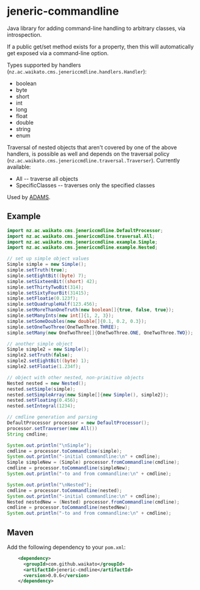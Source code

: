 # jeneric-commandline

Java library for adding command-line handling to arbitrary classes, via 
introspection.

If a public get/set method exists for a property, then this will automatically
get exposed via a command-line option.

Types supported by handlers (`nz.ac.waikato.cms.jenericcmdline.handlers.Handler`):
* boolean
* byte
* short
* int
* long
* float
* double
* string
* enum

Traversal of nested objects that aren't covered by one of the above handlers,
is possible as well and depends on the traversal policy 
(`nz.ac.waikato.cms.jenericcmdline.traversal.Traverser`). Currently available:
* All -- traverse all objects
* SpecificClasses -- traverses only the specified classes

Used by [ADAMS](https://adams.cms.waikato.ac.nz/).


## Example

```java
import nz.ac.waikato.cms.jenericcmdline.DefaultProcessor;
import nz.ac.waikato.cms.jenericcmdline.traversal.All;
import nz.ac.waikato.cms.jenericcmdline.example.Simple;
import nz.ac.waikato.cms.jenericcmdline.example.Nested;

// set up simple object values
Simple simple = new Simple();
simple.setTruth(true);
simple.setEightBit((byte) 7);
simple.setSixteenBit((short) 42);
simple.setThirtyTwoBit(314);
simple.setSixtyFourBit(31415);
simple.setFloatie(0.123f);
simple.setQuadrupleHalf(123.456);
simple.setMoreThanOneTruth(new boolean[]{true, false, true});
simple.setManyInts(new int[]{1, 2, 3});
simple.setSomeDoubles(new double[]{0.1, 0.2, 0.3});
simple.setOneTwoThree(OneTwoThree.THREE);
simple.setMany(new OneTwoThree[]{OneTwoThree.ONE, OneTwoThree.TWO});

// another simple object
Simple simple2 = new Simple();
simple2.setTruth(false);
simple2.setEightBit((byte) 1);
simple2.setFloatie(1.234f);

// object with other nested, non-primitive objects
Nested nested = new Nested();
nested.setSimple(simple);
nested.setSimpleArray(new Simple[]{new Simple(), simple2});
nested.setFloating(0.456);
nested.setIntegral(1234);

// cmdline generation and parsing
DefaultProcessor processor = new DefaultProcessor();
processor.setTraverser(new All())
String cmdline;

System.out.println("\nSimple");
cmdline = processor.toCommandline(simple);
System.out.println("-initial commandline:\n" + cmdline);
Simple simpleNew = (Simple) processor.fromCommandline(cmdline);
cmdline = processor.toCommandline(simpleNew);
System.out.println("-to and from commandline:\n" + cmdline);

System.out.println("\nNested");
cmdline = processor.toCommandline(nested);
System.out.println("-initial commandline:\n" + cmdline);
Nested nestedNew = (Nested) processor.fromCommandline(cmdline);
cmdline = processor.toCommandline(nestedNew);
System.out.println("-to and from commandline:\n" + cmdline);
```

## Maven

Add the following dependency to your `pom.xml`:

```xml
    <dependency>
      <groupId>com.github.waikato</groupId>
      <artifactId>jeneric-cmdline</artifactId>
      <version>0.0.6</version>
    </dependency>
```
